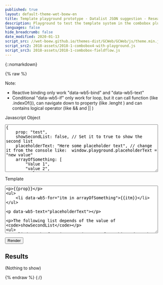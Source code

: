 ```yaml
---
published: true
layout: default-theme-wet-boew-en
title: Template playground prototype - Datalist JSON suggestion - Research and finding
description: Playground to test the template system in the combobox plugin
languages: false
hide_breadcrumb: false
date_modified: 2020-01-13
script_src: //wet-boew.github.io/themes-dist/GCWeb/GCWeb/js/theme.min.js
script_src2: 2018-assets/2018-1-combobox4-with-playground.js
script_src3: 2018-assets/2018-1-combobox-fieldflow.js
---
```


{::nomarkdown}

{% raw %}


<p>Note:</p>
<ul>
	<li>Reactive binding only work "data-wb5-bind" and "data-wb5-text"</li>
	<li>Conditional "data-wb5-if" only work for loop, but it can call function (like .indexOf()), can navigate down to property (like .lenght ) and can contains logical operator (like  &amp;&amp; and || )</li>
</ul>

<label for="jsobj">Javascript Object</label><br />
<textarea id="jsobj" rows="10" style="width:100%">{
	prop: "test",
	showSecondList: false, // Set it to true to show the second list
	placeholderText: "Here some placeholder text", // change it from the console like:  window.playground.placeholderText = "new value"
	arrayOfSomething: [
		"Value 1",
		"value 2",
		"Value 3"
	]
}</textarea><br />

<label for="tmpl">Template</label><br />
<textarea id="tmpl" rows="10" style="width:100%">&lt;p&gt;{{prop}}&lt;/p&gt;
&lt;ul&gt;
	&lt;li data-wb5-for="itm in arrayOfSomething">{{itm}}&lt;/li&gt;
&lt;/ul&gt;

&lt;p data-wb5-text="placeholderText"&gt;&lt;/p&gt;

&lt;p&gt;The following list depends of the value of &lt;code&gt;showSecondList&lt;/code&gt;&lt;/p&gt;
&lt;ul&gt;
	&lt;li data-wb5-for="iterator in arrayOfSomething" data-wb5-if="parent.showSecondList">{{iterator}}&lt;/li&gt;
&lt;/ul&gt;


&lt;input data-wb5-bind="placeholder@placeholderText" style="width:100%" /&gt;
</textarea><br />

<button id="render">Render</button>

<h2>Results</h2>
<div id="results">(Nothing to show)</div>


{% endraw %}
{:/}
